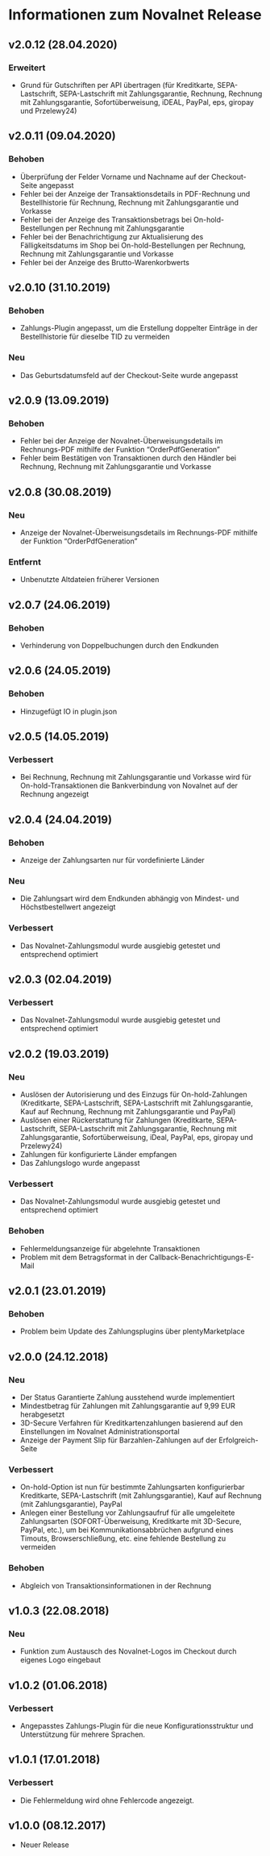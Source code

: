 # Informationen zum Novalnet Release

## v2.0.12 (28.04.2020)

### Erweitert

- Grund für Gutschriften per API übertragen (für Kreditkarte, SEPA-Lastschrift, SEPA-Lastschrift mit Zahlungsgarantie, Rechnung, Rechnung mit Zahlungsgarantie, Sofortüberweisung, iDEAL, PayPal, eps, giropay und Przelewy24)

## v2.0.11 (09.04.2020)

### Behoben

- Überprüfung der Felder Vorname und Nachname auf der Checkout-Seite angepasst
- Fehler bei der Anzeige der Transaktionsdetails in PDF-Rechnung und Bestellhistorie für Rechnung, Rechnung mit Zahlungsgarantie und Vorkasse
- Fehler bei der Anzeige des Transaktionsbetrags bei On-hold-Bestellungen per Rechnung mit Zahlungsgarantie
- Fehler bei der Benachrichtigung zur Aktualisierung des Fälligkeitsdatums im Shop bei On-hold-Bestellungen per Rechnung, Rechnung mit Zahlungsgarantie und Vorkasse
- Fehler bei der Anzeige des Brutto-Warenkorbwerts

## v2.0.10 (31.10.2019)

### Behoben

- Zahlungs-Plugin angepasst, um die Erstellung doppelter Einträge in der Bestellhistorie für dieselbe TID zu vermeiden

### Neu

- Das Geburtsdatumsfeld auf der Checkout-Seite wurde angepasst

## v2.0.9 (13.09.2019)

### Behoben

- Fehler bei der Anzeige der Novalnet-Überweisungsdetails im Rechnungs-PDF mithilfe der Funktion “OrderPdfGeneration”
- Fehler beim Bestätigen von Transaktionen durch den Händler bei Rechnung, Rechnung mit Zahlungsgarantie und Vorkasse

## v2.0.8 (30.08.2019)

### Neu

- Anzeige der Novalnet-Überweisungsdetails im Rechnungs-PDF mithilfe der Funktion “OrderPdfGeneration”

### Entfernt

- Unbenutzte Altdateien früherer Versionen

## v2.0.7 (24.06.2019)

### Behoben

- Verhinderung von Doppelbuchungen durch den Endkunden

## v2.0.6 (24.05.2019)

### Behoben

- Hinzugefügt IO in plugin.json

## v2.0.5 (14.05.2019)

### Verbessert

- Bei Rechnung, Rechnung mit Zahlungsgarantie und Vorkasse wird für On-hold-Transaktionen die Bankverbindung von Novalnet auf der Rechnung angezeigt

## v2.0.4 (24.04.2019)

### Behoben

- Anzeige der Zahlungsarten nur für vordefinierte Länder

### Neu

- Die Zahlungsart wird dem Endkunden abhängig von Mindest- und Höchstbestellwert angezeigt

### Verbessert

- Das Novalnet-Zahlungsmodul wurde ausgiebig  getestet und entsprechend optimiert

## v2.0.3 (02.04.2019)

### Verbessert

- Das Novalnet-Zahlungsmodul wurde ausgiebig  getestet und entsprechend optimiert

## v2.0.2 (19.03.2019)

### Neu

- Auslösen der Autorisierung und des Einzugs für On-hold-Zahlungen (Kreditkarte, SEPA-Lastschrift, SEPA-Lastschrift mit Zahlungsgarantie, Kauf auf Rechnung, Rechnung mit Zahlungsgarantie und PayPal)
- Auslösen einer Rückerstattung für Zahlungen (Kreditkarte, SEPA-Lastschrift, SEPA-Lastschrift mit Zahlungsgarantie, Rechnung mit Zahlungsgarantie, Sofortüberweisung, iDeal, PayPal, eps, giropay und Przelewy24)
- Zahlungen für konfigurierte Länder empfangen
- Das Zahlungslogo wurde angepasst

### Verbessert

- Das Novalnet-Zahlungsmodul wurde ausgiebig  getestet und entsprechend optimiert

### Behoben

- Fehlermeldungsanzeige für abgelehnte Transaktionen
- Problem mit dem Betragsformat in der Callback-Benachrichtigungs-E-Mail

## v2.0.1 (23.01.2019)

### Behoben

- Problem beim Update des Zahlungsplugins über plentyMarketplace

## v2.0.0 (24.12.2018)

### Neu

- Der Status Garantierte Zahlung ausstehend wurde implementiert
- Mindestbetrag für Zahlungen mit Zahlungsgarantie auf 9,99 EUR herabgesetzt
- 3D-Secure Verfahren für Kreditkartenzahlungen basierend auf den Einstellungen im Novalnet Administrationsportal
- Anzeige der Payment Slip für Barzahlen-Zahlungen auf der Erfolgreich-Seite

### Verbessert

- On-hold-Option ist nun für bestimmte Zahlungsarten konfigurierbar Kreditkarte, SEPA-Lastschrift (mit Zahlungsgarantie), Kauf auf Rechnung (mit Zahlungsgarantie), PayPal
- Anlegen einer Bestellung vor Zahlungsaufruf für alle umgeleitete Zahlungsarten (SOFORT-Überweisung, Kreditkarte mit 3D-Secure, PayPal, etc.), um bei Kommunikationsabbrüchen aufgrund eines Timouts, Browserschließung, etc. eine fehlende Bestellung zu vermeiden

### Behoben

- Abgleich von Transaktionsinformationen in der Rechnung

## v1.0.3 (22.08.2018)

### Neu

- Funktion zum Austausch des Novalnet-Logos im Checkout durch eigenes Logo eingebaut

## v1.0.2 (01.06.2018)

### Verbessert

- Angepasstes Zahlungs-Plugin für die neue Konfigurationsstruktur und Unterstützung für mehrere Sprachen.

## v1.0.1 (17.01.2018)

### Verbessert

- Die Fehlermeldung wird ohne Fehlercode angezeigt.

## v1.0.0 (08.12.2017)

- Neuer Release

